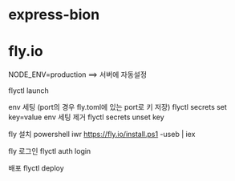 # express-bion

# fly.io
NODE_ENV=production ==> 서버에 자동설정

flyctl launch

env 세팅 (port의 경우 fly.toml에 있는 port로 키 저장)
flyctl secrets set key=value
env 세팅 제거
flyctl secrets unset key

fly 설치
powershell
iwr https://fly.io/install.ps1 -useb | iex

fly 로그인
flyctl auth login

배포
flyctl deploy
